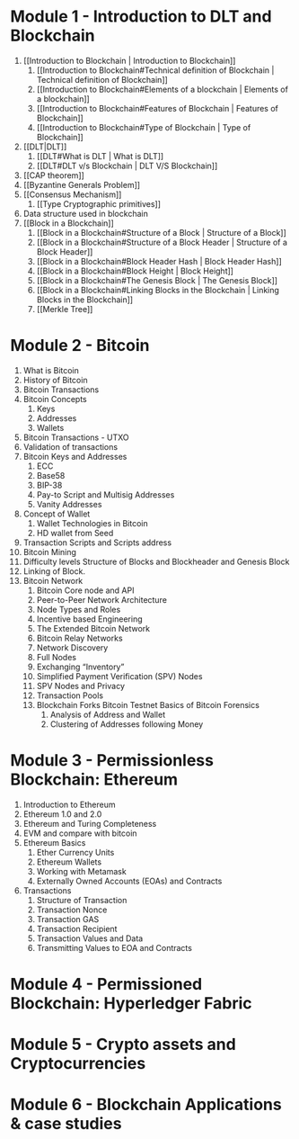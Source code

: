 # Module 1 - Introduction to DLT and Blockchain
1. [[Introduction to Blockchain | Introduction to Blockchain]]
	1. [[Introduction to Blockchain#Technical definition of Blockchain | Technical definition of Blockchain]]
	2. [[Introduction to Blockchain#Elements of a blockchain | Elements of a blockchain]]
	3. [[Introduction to Blockchain#Features of Blockchain | Features of Blockchain]]
	4. [[Introduction to Blockchain#Type of Blockchain | Type of Blockchain]]
2. [[DLT|DLT]]
	1. [[DLT#What is DLT | What is DLT]]
	2. [[DLT#DLT v/s Blockchain | DLT V/S Blockchain]]
3. [[CAP theorem]]
4. [[Byzantine Generals Problem]]
5. [[Consensus Mechanism]]
	1. [[Type Cryptographic primitives]]
6. Data structure used in blockchain
7. [[Block in a Blockchain]]
	1. [[Block in a Blockchain#Structure of a Block | Structure of a Block]]
	2. [[Block in a Blockchain#Structure of a Block Header | Structure of a Block Header]]
	3. [[Block in a Blockchain#Block Header Hash | Block Header Hash]]
	4. [[Block in a Blockchain#Block Height | Block Height]]
	5. [[Block in a Blockchain#The Genesis Block | The Genesis Block]]
	6. [[Block in a Blockchain#Linking Blocks in the Blockchain | Linking Blocks in the Blockchain]]
	7. [[Merkle Tree]]

# Module 2 - Bitcoin
1. What is Bitcoin 
2. History of Bitcoin
3. Bitcoin Transactions
4. Bitcoin Concepts
	1. Keys
	2. Addresses
	3. Wallets
5. Bitcoin Transactions - UTXO
7. Validation of transactions
8. Bitcoin Keys and Addresses
	1. ECC
	2. Base58
	3. BIP-38
	4. Pay-to Script and Multisig Addresses
	5. Vanity Addresses
10. Concept of Wallet
	1. Wallet Technologies in Bitcoin 
	2. HD wallet from Seed
11. Transaction Scripts and Scripts address
12. Bitcoin Mining
13. Difficulty levels Structure of Blocks and Blockheader and Genesis Block
14. Linking of Block.
15. Bitcoin Network
	1. Bitcoin Core node and API
	2. Peer-to-Peer Network Architecture
	3. Node Types and Roles
	4. Incentive based Engineering
	5. The Extended Bitcoin Network
	6. Bitcoin Relay Networks
	7. Network Discovery
	8. Full Nodes
	9. Exchanging “Inventory”
	10. Simplified Payment Verification (SPV) Nodes
	11. SPV Nodes and Privacy
	12. Transaction Pools
	13. Blockchain Forks Bitcoin Testnet Basics of Bitcoin Forensics
		1. Analysis of Address and Wallet 
		2. Clustering of Addresses following Money

# Module 3 - Permissionless Blockchain: Ethereum
1. Introduction to Ethereum
2. Ethereum 1.0 and 2.0
3. Ethereum and Turing Completeness
4. EVM and compare with bitcoin 
5. Ethereum Basics
	1. Ether Currency Units
	2. Ethereum Wallets 
	3. Working with Metamask 
	4. Externally Owned Accounts (EOAs) and Contracts
6. Transactions
	1. Structure of Transaction
	2. Transaction Nonce 
	3. Transaction GAS
	4. Transaction Recipient
	5. Transaction Values and Data
	6. Transmitting Values to EOA and Contracts

# Module 4 - Permissioned Blockchain: Hyperledger Fabric

# Module 5 - Crypto assets and Cryptocurrencies

# Module 6 - Blockchain Applications & case studies